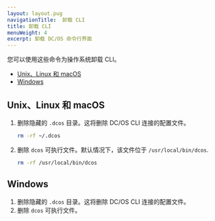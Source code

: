 ```yaml
---
layout: layout.pug
navigationTitle:  卸载 CLI
title: 卸载 CLI
menuWeight: 4
excerpt: 卸载 DC/OS 命令行界面
---
```


您可以使用这些命令为操作系统卸载 CLI。

- [Unix、Linux 和 macOS](#unixlinuxosx)
- [Windows](#windows)

## <a name="unixlinuxosx"></a>Unix、Linux 和 macOS

1. 删除隐藏的 `.dcos` 目录。这将删除 DC/OS CLI 连接的配置文件。

    ```bash
    rm -rf ~/.dcos
    ```

1. 删除 `dcos` 可执行文件。默认情况下，该文件位于 `/usr/local/bin/dcos`.

    ```bash
    rm -rf /usr/local/bin/dcos
    ```

## <a name="windows"></a>Windows

1. 删除隐藏的 `.dcos` 目录。这将删除 DC/OS CLI 连接的配置文件。
1. 删除 `dcos` 可执行文件。
